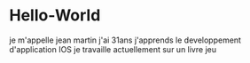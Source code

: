 # Hello-World
je m'appelle jean martin 
j'ai 31ans
j'apprends le developpement d'application IOS 
je travaille actuellement sur un livre jeu

